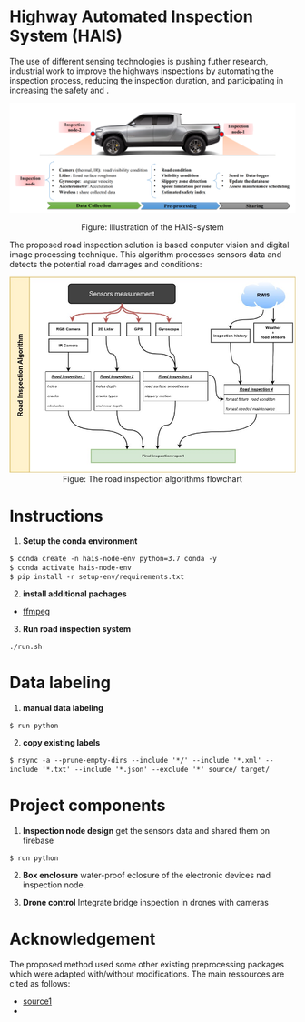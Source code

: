 #  Highway Automated Inspection System (HAIS) 
The use of different sensing technologies is pushing futher research, industrial work to improve  the highways inspections by automating the inspection process, reducing the inspection duration, and participating in increasing the safety and . 
<p align="center">
<img  src="files/hais-system.png" alt="alt text" width="512" >
 </p>
<p align="center">
Figure: Illustration of the HAIS-system
</p>


The proposed road inspection solution is based conputer vision and digital image processing technique. This algorithm   processes sensors data  and detects the potential road damages and conditions:
<p align="center">
<img  src="files/HAIS-Algorithm-Flowchart.jpg" alt="alt text" width="512" >
Figue: The road inspection algorithms flowchart
</p>


# Instructions
1. **Setup the conda environment**
```
$ conda create -n hais-node-env python=3.7 conda -y 
$ conda activate hais-node-env
$ pip install -r setup-env/requirements.txt 
```
2. **install additional pachages**
-  [ffmpeg](https://ffmpeg.org/download.html)


3. **Run road inspection system**
```
./run.sh
```

# Data labeling
1. **manual data labeling**
```
$ run python

```
2. **copy existing labels** 
```
$ rsync -a --prune-empty-dirs --include '*/' --include '*.xml' --include '*.txt' --include '*.json' --exclude '*' source/ target/

```
# Project components
1. **Inspection node design**
get the sensors data and shared them on firebase
```
$ run python

```
2. **Box enclosure**
water-proof eclosure of the electronic devices nad inspection node.

2. **Drone control**
Integrate bridge inspection in drones with cameras

# Acknowledgement

The proposed method used some other existing preprocessing packages which were adapted with/without modifications. The main ressources are cited as follows:
*  [source1](https://github.com/)
* 
